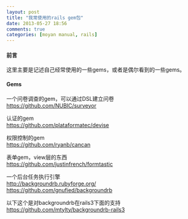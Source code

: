 ```yaml
---
layout: post
title: "我常使用的rails gem包"
date: 2013-05-27 18:56
comments: true
categories: [moyan manual, rails]
---
```


#### 前言

这里主要是记述自己经常使用的一些gems，或者是偶尔看到的一些gems。

<!-- more -->

#### Gems

一个问卷调查的gem，可以通过DSL建立问卷  
https://github.com/NUBIC/surveyor

认证的gem  
https://github.com/plataformatec/devise

权限控制的gem  
https://github.com/ryanb/cancan

表单gem，view层的东西  
https://github.com/justinfrench/formtastic

一个后台任务执行引擎  
http://backgroundrb.rubyforge.org/
https://github.com/gnufied/backgroundrb

以下这个是对backgroundrb在rails3下面的支持  
https://github.com/mtylty/backgroundrb-rails3

